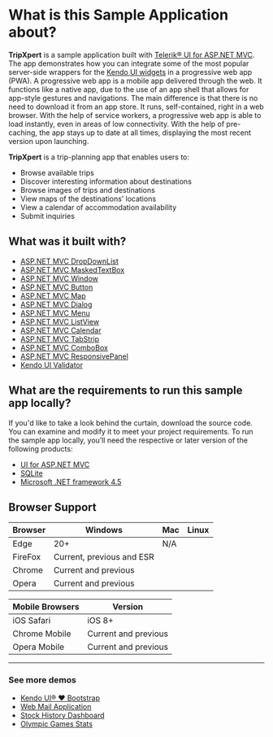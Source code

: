 # What is this Sample Application about?

**TripXpert** is a sample application built with
[Telerik&reg; UI for ASP.NET MVC][ui-for-mvc].
The app demonstrates how you can integrate some of the most popular server-side wrappers for the
[Kendo UI widgets][kendo-demos] in a progressive web app (PWA). A progressive web app is a mobile app delivered through the web. It functions like a native app, due to the use of an app shell that allows for app-style gestures and navigations. The main difference is that there is no need to download it from an app store. It runs, self-contained, right in a web browser. With the help of service workers, a progressive web app is able to load instantly, even in areas of low connectivity. With the help of pre-caching, the app stays up to date at all times, displaying the most recent version upon launching.

**TripXpert** is a trip-planning app that enables users to:

* Browse available trips
* Discover interesting information about destinations
* Browse images of trips and destinations
* View maps of the destinations’ locations
* View a calendar of accommodation availability
* Submit inquiries

## What was it built with?

* [ASP.NET MVC DropDownList][mvc-dropdownlist]
* [ASP.NET MVC MaskedTextBox][mvc-maskedtextbox]
* [ASP.NET MVC Window][mvc-window]
* [ASP.NET MVC Button][mvc-button]
* [ASP.NET MVC Map][mvc-map]
* [ASP.NET MVC Dialog][mvc-dialog]
* [ASP.NET MVC Menu][mvc-menu]
* [ASP.NET MVC ListView][mvc-listview]
* [ASP.NET MVC Calendar][mvc-calendar]
* [ASP.NET MVC TabStrip][mvc-tabstrip]
* [ASP.NET MVC ComboBox][mvc-combobox]
* [ASP.NET MVC ResponsivePanel][mvc-responsivepanel]
* [Kendo UI Validator][kendo-validator]

## What are the requirements to run this sample app locally?

If you'd like to take a look behind the curtain, download the source code. You can examine and modify it to meet your project requirements. To run the sample app locally, you’ll need the respective or later version of the following products:

* [UI for ASP.NET MVC](https://www.telerik.com/download-trial-file/v2/ui-for-asp.net-mvc)
* [SQLite](https://www.sqlite.org/)
* [Microsoft .NET framework 4.5](https://dotnet.microsoft.com/en-us/download/dotnet-framework/net45)


## Browser Support

Browser | Windows | Mac | Linux
--- | --- | --- | ---
Edge | 20+ | N/A
FireFox | Current, previous and ESR
Chrome | Current and previous
Opera | Current and previous

Mobile Browsers | Version
--- | ---
iOS Safari | iOS 8+
Chrome Mobile | Current and previous
Opera Mobile | Current and previous

---

### See more demos

* [Kendo UI&reg; &hearts; Bootstrap](https://demos.telerik.com/kendo-ui/bootstrap/)
* [Web Mail Application](https://demos.telerik.com/aspnet-mvc/webmail/)
* [Stock History Dashboard](https://demos.telerik.com/aspnet-mvc/financial/stock-history)
* [Olympic Games Stats](https://demos.telerik.com/aspnet-mvc/olympic-games/)


[ui-for-mvc]: https://demos.telerik.com/aspnet-mvc/
[kendo-demos]: https://demos.telerik.com/kendo-ui/
[mvc-dropdownlist]: https://demos.telerik.com/aspnet-mvc/dropdownlist/
[mvc-mediaplayer]: https://demos.telerik.com/aspnet-mvc/mediaplayer/index
[mvc-map]: https://demos.telerik.com/aspnet-mvc/map/index
[mvc-dialog]: https://demos.telerik.com/aspnet-mvc/dialog/index
[mvc-menu]: https://demos.telerik.com/aspnet-mvc/menu/index
[mvc-listview]: https://demos.telerik.com/aspnet-mvc/listview/index
[mvc-calendar]: https://demos.telerik.com/aspnet-mvc/calendar/index
[mvc-upload]: https://demos.telerik.com/aspnet-mvc/upload/index
[mvc-tabstrip]: https://demos.telerik.com/aspnet-mvc/tabstrip/index
[mvc-combobox]: https://demos.telerik.com/aspnet-mvc/combobox/index
[mvc-responsivepanel]: https://demos.telerik.com/aspnet-mvc/responsive-panel/index
[kendo-validator]: https://demos.telerik.com/kendo-ui/validator/index
[kendo-validator]: https://demos.telerik.com/kendo-ui/validator/index
[mvc-maskedtextbox]: https://demos.telerik.com/aspnet-mvc/maskedtextbox
[mvc-window]: https://demos.telerik.com/aspnet-mvc/window
[mvc-button]: https://demos.telerik.com/aspnet-mvc/button
